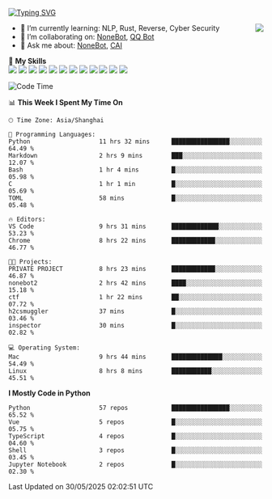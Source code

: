 [![Typing SVG](https://readme-typing-svg.herokuapp.com?size=25&duration=2500&color=8C43EA&vCenter=true&width=200&height=40&lines=Hi+there+%F0%9F%91%8B%F0%9F%8F%BB;I'm+yanyongyu)](https://git.io/typing-svg)

<a href="#">
  <img align="right" src="https://github-readme-stats.vercel.app/api?username=yanyongyu&count_private=true&show_icons=true&bg_color=15,f2f7fd,E0EAFC" />
</a>

- 🌱 I’m currently learning: NLP, Rust, Reverse, Cyber Security
- 👯 I’m collaborating on: [NoneBot](https://github.com/nonebot), [QQ Bot](https://github.com/Mrs4s/go-cqhttp)
- 💬 Ask me about: [NoneBot](https://github.com/nonebot), [CAI](https://github.com/cscs181/CAI)

🌟 **My Skills**  
![](https://img.shields.io/badge/-Python-3e74a2?style=flat-square&logo=Python&logoColor=fff)
![](https://img.shields.io/badge/-TypeScript-3178C6?style=flat-square&logo=TypeScript&logoColor=fff)
![](https://img.shields.io/badge/-Vue-4fc08d?style=flat-square&logo=Vue.js&logoColor=fff)
![](https://img.shields.io/badge/-React-2d98ce?style=flat-square&logo=React&logoColor=fff)
![](https://img.shields.io/badge/-FastAPI-009688?style=flat-square&logo=FastAPI&logoColor=fff)
![](https://img.shields.io/badge/-Linux-000000?style=flat-square&logo=Linux&logoColor=fff)
![](https://img.shields.io/badge/-Docker-2496ED?style=flat-square&logo=Docker&logoColor=fff)
![](https://img.shields.io/badge/-Kubernetes-326CE5?style=flat-square&logo=Kubernetes&logoColor=fff)
![](https://img.shields.io/badge/-GitHub%20Actions-2088FF?style=flat-square&logo=GitHubActions&logoColor=fff)
![](https://img.shields.io/badge/-PostgreSQL-4169E1?style=flat-square&logo=PostgreSQL&logoColor=fff)
![](https://img.shields.io/badge/-Redis-DC382D?style=flat-square&logo=Redis&logoColor=fff)
![](https://img.shields.io/badge/-MongoDB-47A248?style=flat-square&logo=MongoDB&logoColor=fff)

<!--START_SECTION:waka-->
![Code Time](http://img.shields.io/badge/Code%20Time-7%2C617%20hrs%2051%20mins-blue)

📊 **This Week I Spent My Time On** 

```text
🕑︎ Time Zone: Asia/Shanghai

💬 Programming Languages: 
Python                   11 hrs 32 mins      ████████████████░░░░░░░░░   64.49 % 
Markdown                 2 hrs 9 mins        ███░░░░░░░░░░░░░░░░░░░░░░   12.07 % 
Bash                     1 hr 4 mins         █░░░░░░░░░░░░░░░░░░░░░░░░   05.98 % 
C                        1 hr 1 min          █░░░░░░░░░░░░░░░░░░░░░░░░   05.69 % 
TOML                     58 mins             █░░░░░░░░░░░░░░░░░░░░░░░░   05.48 % 

🔥 Editors: 
VS Code                  9 hrs 31 mins       █████████████░░░░░░░░░░░░   53.23 % 
Chrome                   8 hrs 22 mins       ████████████░░░░░░░░░░░░░   46.77 % 

🐱‍💻 Projects: 
PRIVATE PROJECT          8 hrs 23 mins       ████████████░░░░░░░░░░░░░   46.87 % 
nonebot2                 2 hrs 42 mins       ████░░░░░░░░░░░░░░░░░░░░░   15.18 % 
ctf                      1 hr 22 mins        ██░░░░░░░░░░░░░░░░░░░░░░░   07.72 % 
h2csmuggler              37 mins             █░░░░░░░░░░░░░░░░░░░░░░░░   03.46 % 
inspector                30 mins             █░░░░░░░░░░░░░░░░░░░░░░░░   02.82 % 

💻 Operating System: 
Mac                      9 hrs 44 mins       ██████████████░░░░░░░░░░░   54.49 % 
Linux                    8 hrs 8 mins        ███████████░░░░░░░░░░░░░░   45.51 % 
```

**I Mostly Code in Python** 

```text
Python                   57 repos            ████████████████░░░░░░░░░   65.52 % 
Vue                      5 repos             █░░░░░░░░░░░░░░░░░░░░░░░░   05.75 % 
TypeScript               4 repos             █░░░░░░░░░░░░░░░░░░░░░░░░   04.60 % 
Shell                    3 repos             █░░░░░░░░░░░░░░░░░░░░░░░░   03.45 % 
Jupyter Notebook         2 repos             █░░░░░░░░░░░░░░░░░░░░░░░░   02.30 % 
```




 Last Updated on 30/05/2025 02:02:51 UTC
<!--END_SECTION:waka-->

